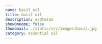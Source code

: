 ```yaml
---
name: basil oil
title: basil oil
description: asdtesad
showOnHome: false
thumbnail: ./static/src/images/basil.jpg
category: essential oil
---
```

